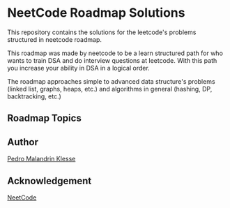 # NeetCode Roadmap Solutions

This repository contains the solutions for the leetcode's problems structured 
in neetcode roadmap.

This roadmap was made by neetcode to be a learn structured path for who wants 
to train DSA and do interview questions at leetcode. With this path 
you increase your ability in DSA in a logical order.

The roadmap approaches simple to advanced data structure's problems (linked 
list, graphs, heaps, etc.) and algorithms in general (hashing, DP, backtracking, 
etc.)

## Roadmap Topics


## Author

[Pedro Malandrin Klesse](https://www.github.com/Klesse)

## Acknowledgement

[NeetCode](https://neetcode.io)
